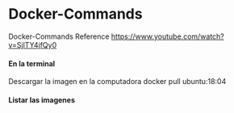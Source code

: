 # Docker-Commands
Docker-Commands
Reference https://www.youtube.com/watch?v=SjlTY4jfQy0

#### En la terminal
Descargar la imagen en la computadora
    docker pull ubuntu:18:04
#### Listar las imagenes
